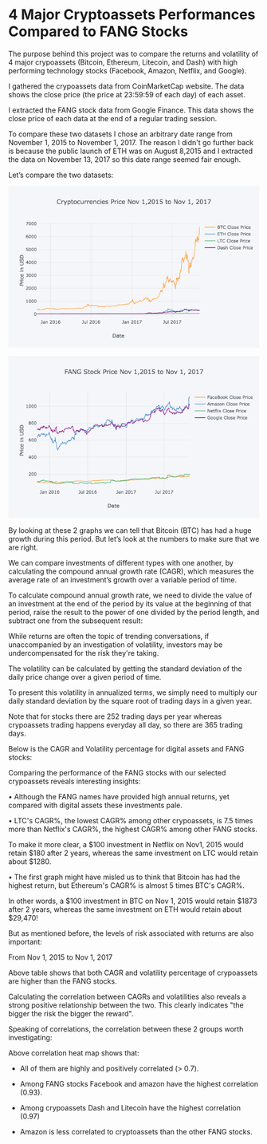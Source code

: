 # 4 Major Cryptoassets Performances Compared to FANG Stocks

The purpose behind this project was to compare the returns and volatility of 4 major crypoassets (Bitcoin, Ethereum, Litecoin, and Dash) with high performing technology stocks (Facebook, Amazon, Netflix, and Google).

I gathered the crypoassets data from CoinMarketCap website. The data shows the close price (the price at 23:59:59 of each day) of each asset. 

I extracted the FANG stock data from Google Finance. This data shows the close price of each data at the end of a regular trading session.

To compare these two datasets I chose an arbitrary date range from November 1, 2015 to November 1, 2017. The reason I didn't go further back is because the public launch of ETH was on August 8,2015 and I extracted the data on November 13, 2017 so this date range seemed fair enough.

Let’s compare the two datasets:

 
![Cryptoassets Price](imgs/crypt_price.png)




![Cryptoassets Price](imgs/FANG_price.png)


By looking at these 2 graphs we can tell that Bitcoin (BTC) has had a huge growth during this period. But let’s look at the numbers to make sure that we are right.

We can compare investments of different types with one another, by calculating the compound annual growth rate (CAGR), which measures the average rate of an investment’s growth over a variable period of time.

To calculate compound annual growth rate, we need to divide the value of an investment at the end of the period by its value at the beginning of that period, raise the result to the power of one divided by the period length, and subtract one from the subsequent result:

 
While returns are often the topic of trending conversations, if unaccompanied by an investigation of volatility, investors may be undercompensated for the risk they're taking.

The volatility can be calculated by getting the standard deviation of the daily price change over a given period of time.

To present this volatility in annualized terms, we simply need to multiply our daily standard deviation by the square root of trading days in a given year. 

Note that for stocks there are 252 trading days per year whereas crypoassets trading happens everyday all day, so there are 365 trading days.

Below is the CAGR and Volatility percentage for digital assets and FANG stocks:

 

Comparing the performance of the FANG stocks with our selected crypoassets reveals interesting insights:

•	Although the FANG names have provided high annual returns, yet compared with digital assets these investments pale.

•	LTC's CAGR%, the lowest CAGR% among other crypoassets, is 7.5 times more than Netflix's CAGR%, the highest CAGR% among other FANG stocks.

To make it more clear, a $100 investment in Netflix on Nov1, 2015 would retain $180 after 2 years, whereas the same investment on LTC would retain about $1280.

•	The first graph might have misled us to think that Bitcoin has had the highest return, but Ethereum's CAGR% is almost 5 times BTC's CAGR%.

In other words, a $100 investment in BTC on Nov 1, 2015 would retain $1873 after 2 years, whereas the same investment on ETH would retain about $29,470!


But as mentioned before, the levels of risk associated with returns are also important:

From Nov 1, 2015 to Nov 1, 2017
 

Above table shows that both CAGR and volatility percentage of crypoassets are higher than the FANG stocks.

Calculating the correlation between CAGRs and volatilities also reveals a strong positive relationship between the two. This clearly indicates "the bigger the risk the bigger the reward". 


Speaking of correlations, the correlation between these 2 groups worth investigating:
 


Above correlation heat map shows that:

- All of them are highly and positively correlated (> 0.7).

- Among FANG stocks Facebook and amazon have the highest correlation (0.93).

- Among crypoassets Dash and Litecoin have the highest correlation (0.97)

- Amazon is less correlated to cryptoassets than the other FANG stocks.

